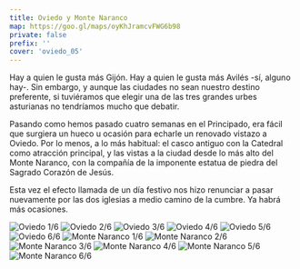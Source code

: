 ```yaml
---
title: Oviedo y Monte Naranco
map: https://goo.gl/maps/oyKhJramcvFWG6b98
private: false
prefix: ''
cover: 'oviedo_05'
---
```

Hay a quien le gusta más Gijón. Hay a quien le gusta más Avilés -sí, alguno hay-. Sin embargo, y aunque las ciudades no sean nuestro destino preferente, si tuviéramos que elegir una de las tres grandes urbes asturianas no tendríamos mucho que debatir.

Pasando como hemos pasado cuatro semanas en el Principado, era fácil que surgiera un hueco u ocasión para echarle un renovado vistazo a Oviedo. Por lo menos, a lo más habitual: el casco antiguo con la Catedral como atracción principal, y las vistas a la ciudad desde lo más alto del Monte Naranco, con la compañía de la imponente estatua de piedra del Sagrado Corazón de Jesús.

Esta vez el efecto llamada de un día festivo nos hizo renunciar a pasar nuevamente por las dos iglesias a medio camino de la cumbre. Ya habrá más ocasiones.

![Oviedo 1/6](oviedo_01)
![Oviedo 2/6](oviedo_02)
![Oviedo 3/6](oviedo_03)
![Oviedo 4/6](oviedo_04)
![Oviedo 5/6](oviedo_05)
![Oviedo 6/6](oviedo_06)
![Monte Naranco 1/6](monte_naranco_01)
![Monte Naranco 2/6](monte_naranco_02)
![Monte Naranco 3/6](monte_naranco_03)
![Monte Naranco 4/6](monte_naranco_04)
![Monte Naranco 5/6](monte_naranco_05)
![Monte Naranco 6/6](monte_naranco_06)